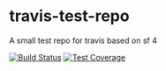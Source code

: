 # travis-test-repo

A small test repo for travis based on sf 4

[![Build Status](https://api.travis-ci.org/unite-cms/travis-test-repo.svg?branch=master)](https://travis-ci.org/unite-cms/travis-test-repo)
[![Test Coverage](https://api.codeclimate.com/v1/badges/8c4842ab3721be5247d8/test_coverage)](https://codeclimate.com/github/unite-cms/travis-test-repo)

